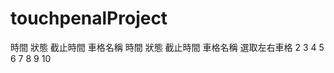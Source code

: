 # touchpenalProject

時間 狀態 截止時間 車格名稱 時間 狀態 截止時間 車格名稱 選取左右車格
2    3       4       5      6   7      8      9         10